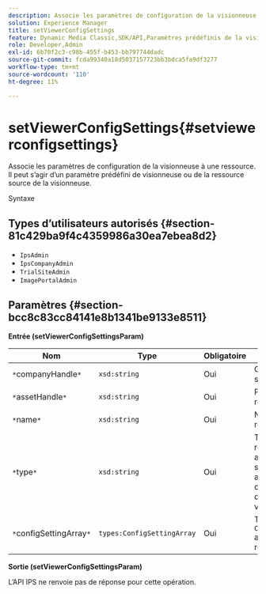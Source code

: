 ```yaml
---
description: Associe les paramètres de configuration de la visionneuse à une ressource. Il peut s’agir d’un paramètre prédéfini de visionneuse ou de la ressource source de la visionneuse.
solution: Experience Manager
title: setViewerConfigSettings
feature: Dynamic Media Classic,SDK/API,Paramètres prédéfinis de la visionneuse
role: Developer,Admin
exl-id: 6b70f2c3-c98b-455f-b453-bb797744dadc
source-git-commit: fcda99340a18d5037157723bb3bdca5fa9df3277
workflow-type: tm+mt
source-wordcount: '110'
ht-degree: 11%

---
```


# setViewerConfigSettings{#setviewerconfigsettings}

Associe les paramètres de configuration de la visionneuse à une ressource. Il peut s’agir d’un paramètre prédéfini de visionneuse ou de la ressource source de la visionneuse.

Syntaxe

## Types d’utilisateurs autorisés {#section-81c429ba9f4c4359986a30ea7ebea8d2}

* `IpsAdmin`
* `IpsCompanyAdmin`
* `TrialSiteAdmin`
* `ImagePortalAdmin`

## Paramètres {#section-bcc8c83cc84141e8b1341be9133e8511}

**Entrée (setViewerConfigSettingsParam)**

| Nom | Type | Obligatoire | Description |
|---|---|---|---|
| `*`companyHandle`*` | `xsd:string` | Oui | Gérer la société. |
| `*`assetHandle`*` | `xsd:string` | Oui | Poignée de ressource. |
| `*`name`*` | `xsd:string` | Oui | Nom de la ressource. |
| `*`type`*` | `xsd:string` | Oui | Type de ressource auquel vous souhaitez appliquer la configuration de la visionneuse. |
| `*`configSettingArray`*` | `types:ConfigSettingArray` | Oui | Tableau de `ConfigSettings` appliqué à la ressource. |

**Sortie (setViewerConfigSettingsParam)**

L’API IPS ne renvoie pas de réponse pour cette opération.

